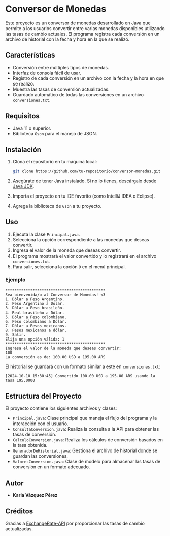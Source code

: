 
# Conversor de Monedas

Este proyecto es un conversor de monedas desarrollado en Java que permite a los usuarios convertir entre varias monedas disponibles utilizando las tasas de cambio actuales. El programa registra cada conversión en un archivo de historial con la fecha y hora en la que se realizó.

## Características

- Conversión entre múltiples tipos de monedas.
- Interfaz de consola fácil de usar.
- Registro de cada conversión en un archivo con la fecha y la hora en que se realizó.
- Muestra las tasas de conversión actualizadas.
- Guardado automático de todas las conversiones en un archivo `conversiones.txt`.

## Requisitos

- Java 11 o superior.
- Biblioteca `Gson` para el manejo de JSON.

## Instalación

1. Clona el repositorio en tu máquina local:

   ```bash
   git clone https://github.com/tu-repositorio/conversor-monedas.git
   ```

2. Asegúrate de tener Java instalado. Si no lo tienes, descárgalo desde [Java JDK](https://www.oracle.com/java/technologies/javase-jdk11-downloads.html).

3. Importa el proyecto en tu IDE favorito (como IntelliJ IDEA o Eclipse).

4. Agrega la biblioteca de `Gson` a tu proyecto.

## Uso

1. Ejecuta la clase `Principal.java`.
2. Selecciona la opción correspondiente a las monedas que deseas convertir.
3. Ingresa el valor de la moneda que deseas convertir.
4. El programa mostrará el valor convertido y lo registrará en el archivo `conversiones.txt`.
5. Para salir, selecciona la opción `9` en el menú principal.

### Ejemplo

```
********************************************
Sea bienvenida/o al Conversor de Monedas! <3
1. Dólar a Peso Argentino.
2. Peso Argentino a Dólar.
3. Dólar a Peso brasileño.
4. Real brasileño a Dólar.
5. Dólar a Peso colombiano.
6. Peso colombiano a Dólar.
7. Dólar a Pesos mexicanos.
8. Pesos mexicanos a dólar.
9. Salir.
Elija una opción válida: 1
********************************************
Ingresa el valor de la moneda que deseas convertir: 
100
La conversión es de: 100.00 USD a 195.00 ARS
```

El historial se guardará con un formato similar a este en `conversiones.txt`:

```
[2024-10-10 15:30:45] Convertido 100.00 USD a 195.00 ARS usando la tasa 195.0000
```

## Estructura del Proyecto

El proyecto contiene los siguientes archivos y clases:

- `Principal.java`: Clase principal que maneja el flujo del programa y la interacción con el usuario.
- `ConsultaConversion.java`: Realiza la consulta a la API para obtener las tasas de conversión.
- `CalculoConversion.java`: Realiza los cálculos de conversión basados en la tasa obtenida.
- `GeneradorDeHistorial.java`: Gestiona el archivo de historial donde se guardan las conversiones.
- `ValoresConversion.java`: Clase de modelo para almacenar las tasas de conversión en un formato adecuado.

## Autor

- **Karla Vázquez Pérez**

## Créditos

Gracias a [ExchangeRate-API](https://www.exchangerate-api.com/) por proporcionar las tasas de cambio actualizadas.


